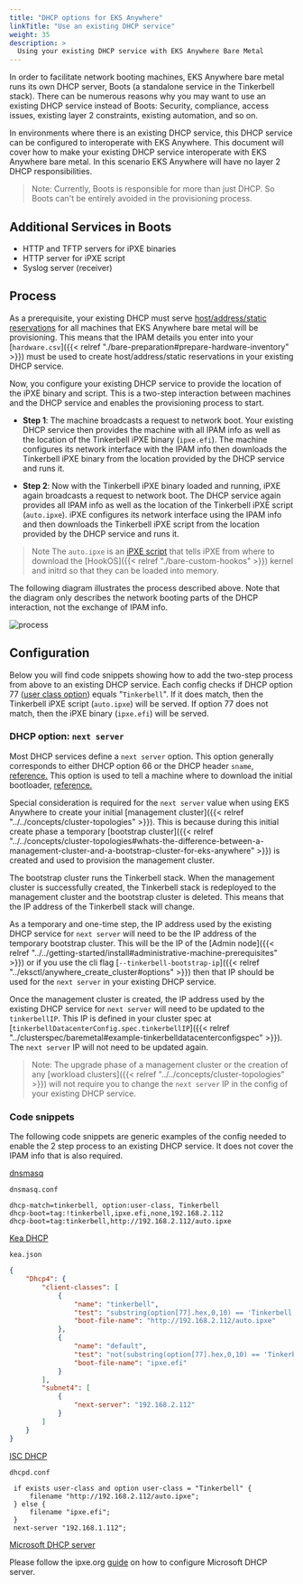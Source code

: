 ```yaml
---
title: "DHCP options for EKS Anywhere"
linkTitle: "Use an existing DHCP service"
weight: 35
description: >
  Using your existing DHCP service with EKS Anywhere Bare Metal
---
```


In order to facilitate network booting machines, EKS Anywhere bare metal runs its own DHCP server, Boots (a standalone service in the Tinkerbell stack). There can be numerous reasons why you may want to use an existing DHCP service instead of Boots: Security, compliance, access issues, existing layer 2 constraints, existing automation, and so on.

In environments where there is an existing DHCP service, this DHCP service can be configured to interoperate with EKS Anywhere. This document will cover how to make your existing DHCP service interoperate with EKS Anywhere bare metal. In this scenario EKS Anywhere will have no layer 2 DHCP responsibilities.

> Note: Currently, Boots is responsible for more than just DHCP. So Boots can't be entirely avoided in the provisioning process.

## Additional Services in Boots

- HTTP and TFTP servers for iPXE binaries
- HTTP server for iPXE script
- Syslog server (receiver)

## Process

As a prerequisite, your existing DHCP must serve [host/address/static reservations](https://kb.isc.org/docs/what-are-host-reservations-how-to-use-them) for all machines that EKS Anywhere bare metal will be provisioning. This means that the IPAM details you enter into your [`hardware.csv`]({{< relref "./bare-preparation#prepare-hardware-inventory" >}}) must be used to create host/address/static reservations in your existing DHCP service.

Now, you configure your existing DHCP service to provide the location of the iPXE binary and script. This is a two-step interaction between machines and the DHCP service and enables the provisioning process to start.

- __Step 1__: The machine broadcasts a request to network boot. Your existing DHCP service then provides the machine with all IPAM info as well as the location of the Tinkerbell iPXE binary (`ipxe.efi`). The machine configures its network interface with the IPAM info then downloads the Tinkerbell iPXE binary from the location provided by the DHCP service and runs it.

- __Step 2__: Now with the Tinkerbell iPXE binary loaded and running, iPXE again broadcasts a request to network boot. The DHCP service again provides all IPAM info as well as the location of the Tinkerbell iPXE script (`auto.ipxe`). iPXE configures its network interface using the IPAM info and then downloads the Tinkerbell iPXE script from the location provided by the DHCP service and runs it.

>Note The `auto.ipxe` is an [iPXE script](https://ipxe.org/scripting) that tells iPXE from where to download the [HookOS]({{< relref "./bare-custom-hookos" >}}) kernel and initrd so that they can be loaded into memory.

The following diagram illustrates the process described above. Note that the diagram only describes the network booting parts of the DHCP interaction, not the exchange of IPAM info.

![process](/images/eksa-baremetal-bring-your-own-dhcp.png)

## Configuration

Below you will find code snippets showing how to add the two-step process from above to an existing DHCP service. Each config checks if DHCP option 77 ([user class option](https://www.rfc-editor.org/rfc/rfc3004.html)) equals "`Tinkerbell`". If it does match, then the Tinkerbell iPXE script (`auto.ipxe`) will be served. If option 77 does not match, then the iPXE binary (`ipxe.efi`) will be served.

### DHCP option: `next server`

Most DHCP services define a `next server` option. This option generally corresponds to either DHCP option 66 or the DHCP header `sname`, [reference.](https://www.rfc-editor.org/rfc/rfc2132.html#section-9.4) This option is used to tell a machine where to download the initial bootloader, [reference.](https://networkboot.org/fundamentals/)

Special consideration is required for the `next server` value when using EKS Anywhere to create your initial [management cluster]({{< relref "../../concepts/cluster-topologies" >}}). This is because during this initial create phase a temporary [bootstrap cluster]({{< relref "../../concepts/cluster-topologies#whats-the-difference-between-a-management-cluster-and-a-bootstrap-cluster-for-eks-anywhere" >}}) is created and used to provision the management cluster.

The bootstrap cluster runs the Tinkerbell stack. When the management cluster is successfully created, the Tinkerbell stack is redeployed to the management cluster and the bootstrap cluster is deleted. This means that the IP address of the Tinkerbell stack will change.

As a temporary and one-time step, the IP address used by the existing DHCP service for `next server` will need to be the IP address of the temporary bootstrap cluster. This will be the IP of the [Admin node]({{< relref "../../getting-started/install#administrative-machine-prerequisites" >}}) or if you use the cli flag [`--tinkerbell-bootstrap-ip`]({{< relref "../eksctl/anywhere_create_cluster#options" >}}) then that IP should be used for the `next server` in your existing DHCP service.

Once the management cluster is created, the IP address used by the existing DHCP service for `next server` will need to be updated to the `tinkerbellIP`. This IP is defined in your cluster spec at [`tinkerbellDatacenterConfig.spec.tinkerbellIP`]({{< relref "../clusterspec/baremetal#example-tinkerbelldatacenterconfigspec" >}}). The `next server` IP will not need to be updated again.

>Note: The upgrade phase of a management cluster or the creation of any [workload clusters]({{< relref "../../concepts/cluster-topologies" >}}) will not require you to change the `next server` IP in the config of your existing DHCP service.

### Code snippets

The following code snippets are generic examples of the config needed to enable the 2 step process to an existing DHCP service. It does not cover the IPAM info that is also required.

[dnsmasq](https://linux.die.net/man/8/dnsmasq)

`dnsmasq.conf`

```text
dhcp-match=tinkerbell, option:user-class, Tinkerbell
dhcp-boot=tag:!tinkerbell,ipxe.efi,none,192.168.2.112
dhcp-boot=tag:tinkerbell,http://192.168.2.112/auto.ipxe
```

[Kea DHCP](https://www.isc.org/kea/)

`kea.json`

```json
{
    "Dhcp4": {
        "client-classes": [
            {
                "name": "tinkerbell",
                "test": "substring(option[77].hex,0,10) == 'Tinkerbell'",
                "boot-file-name": "http://192.168.2.112/auto.ipxe"
            },
            {
                "name": "default",
                "test": "not(substring(option[77].hex,0,10) == 'Tinkerbell')",
                "boot-file-name": "ipxe.efi"
            }
        ],
        "subnet4": [
            {
                "next-server": "192.168.2.112"
            }
        ]
    }
}
```

[ISC DHCP](https://ipxe.org/howto/dhcpd)

`dhcpd.conf`

```text
 if exists user-class and option user-class = "Tinkerbell" {
     filename "http://192.168.2.112/auto.ipxe";
 } else {
     filename "ipxe.efi";
 }
 next-server "192.168.1.112";
```

[Microsoft DHCP server](https://learn.microsoft.com/en-us/windows-server/networking/technologies/dhcp/dhcp-top)

Please follow the ipxe.org [guide](https://ipxe.org/howto/msdhcp) on how to configure Microsoft DHCP server.
